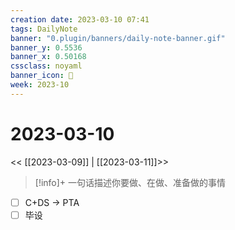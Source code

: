 ```yaml
---
creation date: 2023-03-10 07:41
tags: DailyNote
banner: "0.plugin/banners/daily-note-banner.gif"
banner_y: 0.5536
banner_x: 0.50168
cssclass: noyaml
banner_icon: 💌
week: 2023-10
---
```


# 2023-03-10

<< [[2023-03-09]] | [[2023-03-11]]>>


> [!info]+ 一句话描述你要做、在做、准备做的事情
> 


- [ ] C+DS -> PTA
- [ ] 毕设
